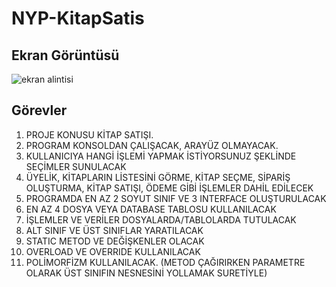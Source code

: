 # NYP-KitapSatis

## Ekran Görüntüsü
![ekran alintisi](https://user-images.githubusercontent.com/45045243/50040928-59cbd580-005d-11e9-82f9-008570ed50a8.PNG)


## Görevler
1) PROJE KONUSU KİTAP SATIŞI.
2) PROGRAM KONSOLDAN ÇALIŞACAK, ARAYÜZ OLMAYACAK.
3) KULLANICIYA HANGİ İŞLEMİ YAPMAK İSTİYORSUNUZ ŞEKLİNDE SEÇİMLER SUNULACAK
4) ÜYELİK, KİTAPLARIN LİSTESİNİ GÖRME, KİTAP SEÇME, SİPARİŞ OLUŞTURMA, KİTAP SATIŞI, ÖDEME
GİBİ İŞLEMLER DAHİL EDİLECEK
5) PROGRAMDA EN AZ 2 SOYUT SINIF VE 3 INTERFACE OLUŞTURULACAK
6) EN AZ 4 DOSYA VEYA DATABASE TABLOSU KULLANILACAK
7) İŞLEMLER VE VERİLER DOSYALARDA/TABLOLARDA TUTULACAK
8) ALT SINIF VE ÜST SINIFLAR YARATILACAK
9) STATIC METOD VE DEĞİŞKENLER OLACAK
10) OVERLOAD VE OVERRIDE KULLANILACAK
11) POLİMORFİZM KULLANILACAK. (METOD ÇAĞIRIRKEN PARAMETRE OLARAK ÜST SINIFIN
NESNESİNİ YOLLAMAK SURETİYLE)


